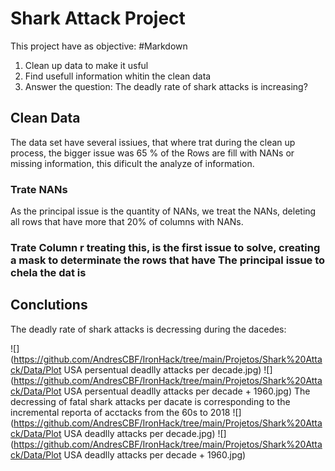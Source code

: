 # Shark Attack Project 

This project have as objective: 
#Markdown
1. Clean up  data to make it usful 
2. Find usefull information whitin the clean data 
3. Answer the question: The deadly rate of shark attacks is increasing?

## Clean Data 

The data set have  several issiues, that where trat during the clean up process, the bigger issue was 65 % of the Rows are fill with NANs or missing information, this dificult the  analyze of information. 

### Trate NANs
As the principal issue is the quantity of NANs, we treat the NANs, deleting all rows that have more that  20% of columns with NANs. 
### Trate Column r treating this, is the first issue to solve, creating a mask to determinate the  rows that have The principal issue  to chela the dat is  


## Conclutions

The deadly rate of shark attacks is decressing during the dacedes:

![](https://github.com/AndresCBF/IronHack/tree/main/Projetos/Shark%20Attack/Data/Plot USA persentual deadlly attacks per decade.jpg)
![](https://github.com/AndresCBF/IronHack/tree/main/Projetos/Shark%20Attack/Data/Plot USA persentual deadlly attacks per decade + 1960.jpg)
The decressing of fatal shark attacks per dacate is corresponding to the incremental reporta of acctacks from the 60s to 2018 
![](https://github.com/AndresCBF/IronHack/tree/main/Projetos/Shark%20Attack/Data/Plot USA deadlly attacks per decade.jpg)
![](https://github.com/AndresCBF/IronHack/tree/main/Projetos/Shark%20Attack/Data/Plot USA deadlly attacks per decade + 1960.jpg)
